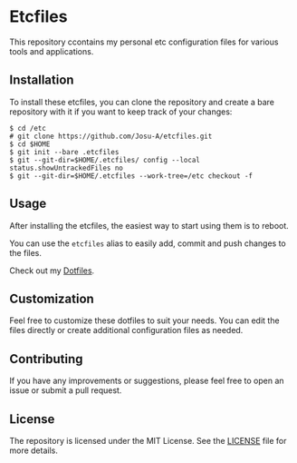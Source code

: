 # Etcfiles

This repository ccontains my personal etc configuration files for various tools and applications.

## Installation

To install these etcfiles, you can clone the repository and create a bare repository with it if you want to keep track of your changes:

```console
$ cd /etc
# git clone https://github.com/Josu-A/etcfiles.git
$ cd $HOME
$ git init --bare .etcfiles
$ git --git-dir=$HOME/.etcfiles/ config --local status.showUntrackedFiles no
$ git --git-dir=$HOME/.etcfiles --work-tree=/etc checkout -f
```

## Usage

After installing the etcfiles, the easiest way to start using them is to reboot.

You can use the `etcfiles` alias to easily add, commit and push changes to the files.

Check out my [Dotfiles](https://github.com/Josu-A/dotfiles).

## Customization

Feel free to customize these dotfiles to suit your needs. You can edit the files directly or create additional configuration files as needed.

## Contributing

If you have any improvements or suggestions, please feel free to open an issue or submit a pull request.

## License

The repository is licensed under the MIT License. See the [LICENSE](LICENSE) file for more details.
